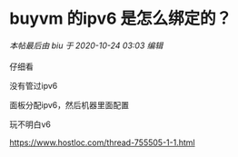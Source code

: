 # buyvm 的ipv6 是怎么绑定的？


<i class="pstatus"> 本帖最后由 biu 于 2020-10-24 03:03 编辑 </i><br />
<br />
仔细看

没有管过ipv6

面板分配ipv6，然后机器里面配置

玩不明白v6

https://www.hostloc.com/thread-755505-1-1.html

